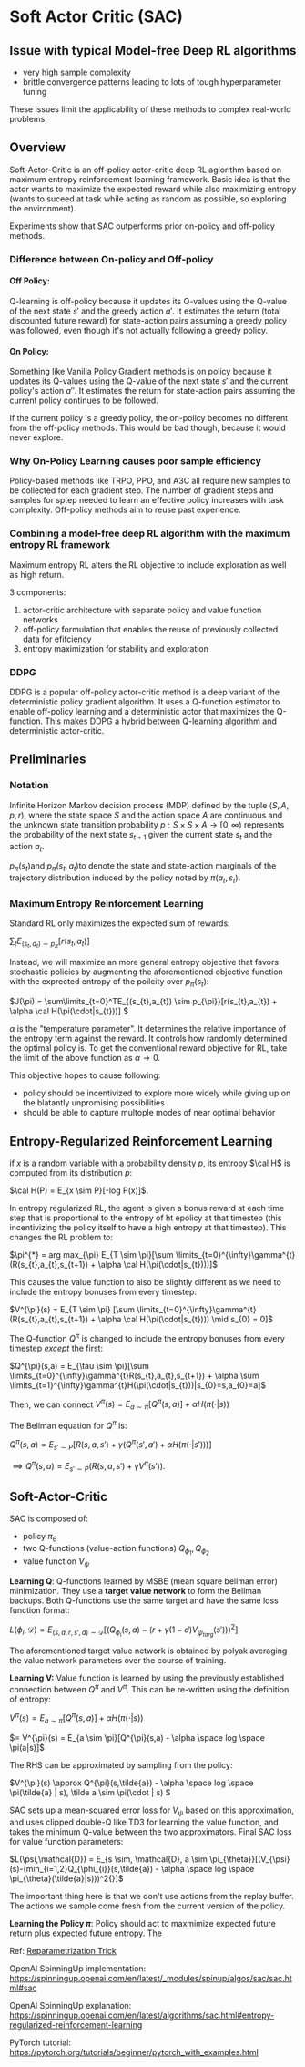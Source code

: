 # Soft Actor Critic (SAC)

## Issue with typical Model-free Deep RL algorithms

- very high sample complexity
- brittle convergence patterns leading to lots of tough hyperparameter tuning

These issues limit the applicability of these methods to complex real-world problems.



## Overview

Soft-Actor-Critic is an off-policy actor-critic deep RL aglorithm based on maximum entropy reinforcement learning framework. Basic idea is that the actor wants to maximize the expected reward while also maximizing entropy (wants to suceed at task while acting as random as possible, so exploring the environment).

Experiments show that SAC outperforms prior on-policy and off-policy methods.

### Difference between On-policy and Off-policy

#### Off Policy:

Q-learning is off-policy because it updates its Q-values using the Q-value of the next state $s'$ and the greedy action $a'$. It estimates the return (total discounted future reward) for state-action pairs assuming a greedy policy was followed, even though it's not actually following a greedy policy.

#### On Policy:

Something like Vanilla Policy Gradient methods is on policy because it updates its Q-values using the Q-value of the next state $s'$ and the current policy's action $a''​$. It estimates the return for state-action pairs assuming the current policy continues to be followed.

If the current policy is a greedy policy, the on-policy becomes no different from the off-policy methods. This would be bad though, because it would never explore.

### Why On-Policy Learning causes poor sample efficiency

Policy-based methods like TRPO, PPO, and A3C all require new samples to be collected for each gradient step. The number of gradient steps and samples for sptep needed to learn an effective policy increases with task complexity. Off-policy methods aim to reuse past experience.

### Combining a model-free deep RL algorithm with the maximum entropy RL framework

Maximum entropy RL alters the RL objective to include exploration as well as high return.

3 components:

1. actor-critic architecture with separate policy and value function networks
2. off-policy formulation that enables the reuse of previously collected data for efifciency
3. entropy maximization for stability and exploration

### DDPG

DDPG is a popular off-policy actor-critic method is a deep variant of the deterministic policy gradient algorithm. It uses a Q-function estimator to enable off-policy learning and a deterministic actor that maximizes the Q-function. This makes DDPG a hybrid between Q-learning algorithm and deterministic actor-critic.

## Preliminaries

### Notation

Infinite Horizon Markov decision process (MDP) defined by the tuple $(S,A,p,r)$, where the state space $S$ and the action space $A$ are continuous and the unknown state transition probability $p : S \times S \times A \to  [0,\infty)$ represents the probability of the next state $s_{t+1}$ given the current state $s_{t}$ and the action $a_{t}$.

$p_{\pi}(s_{t})​$ and $p_{\pi}(s_{t},a_{t})​$ to denote the state and state-action marginals of the trajectory distribution induced by the policy noted by $\pi(a_{t},s_{t})​$. 

### Maximum Entropy Reinforcement Learning

Standard RL only maximizes the expected sum of rewards:

$\sum_{t} E_{(s_{t},a_{t}) \sim p_{\pi}}[r(s_{t},a_{t})]​$

Instead, we will maximize an more general entropy objective that favors stochastic policies by augmenting the aforementioned objective function with the exprected entropy of the poilcity over $p_{\pi}(s_{t})​$:

$J(\pi) = \sum\limits_{t=0}^TE_{(s_{t},a_{t}) \sim p_{\pi}}[r(s_{t},a_{t}) + \alpha \cal H(\pi(\cdot|s_{t}))] $

$\alpha$ is the "temperature parameter". It determines the relative importance of the entropy term against the reward. It controls how randomly determined the optimal policy is. To get the conventional reward objective for RL, take the limit of the above function as $\alpha \to 0$.

This objective hopes to cause following:

- policy should be incentivized to explore more widely while giving up on the blatantly unpromising possibilities
- should be able to capture multople modes of near optimal behavior

## Entropy-Regularized Reinforcement Learning

if $x$ is a random variable with a probability density $p$, its entropy $\cal H$ is computed from its distribution $p$:

$\cal H(P) = E_{x \sim P}[-log  P(x)]$.

In entropy regularized RL, the agent is given a bonus reward at each time step that is proportional to the entropy of ht epolicy at that timestep (this incentivizing the policy itself to have a high entropy at that timestep). This changes the RL problem to:

$\pi^{*} = arg max_{\pi} E_{T \sim \pi}[\sum \limits_{t=0}^{\infty}\gamma^{t}(R(s_{t},a_{t},s_{t+1}) + \alpha \cal H(\pi(\cdot|s_{t})))]​$

This causes the value function to also be slightly different as we need to include the entropy bonuses from every timestep:

$V^{\pi}(s) = E_{T \sim \pi} [\sum \limits_{t=0}^{\infty}\gamma^{t}(R(s_{t},a_{t},s_{t+1}) + \alpha \cal H(\pi(\cdot|s_{t}))) \mid s_{0} = 0]$

The Q-function $Q^{\pi}$ is changed to include the entropy bonuses from every timestep *except* the first:

$Q^{\pi}(s,a) = E_{\tau \sim \pi}[\sum \limits_{t=0}^{\infty}\gamma^{t}R(s_{t},a_{t},s_{t+1}) + \alpha \sum \limits_{t=1}^{\infty}\gamma^{t}H(\pi(\cdot|s_{t}))|s_{0}=s,a_{0}=a]$

Then, we can connect $V^{\pi}(s) = E_{a \sim \pi}[Q^{\pi}(s,a)] + \alpha H(\pi(\cdot|s))​$

The Bellman equation for $Q^{\pi}$ is:

$Q^{\pi}(s,a) = E_{s' \sim P}[R(s,a,s')+\gamma(Q^{\pi}(s',a')+\alpha H(\pi(\cdot | s')))]$

$\implies Q^{\pi}(s,a) = E_{s' \sim P}(R(s,a,s') + \gamma V^{\pi}(s'))$.

## Soft-Actor-Critic

SAC is composed of:

- policy $\pi_{\theta}$
- two Q-functions (value-action functions) $Q_{\phi_{1}},Q_{\phi_{2}}$
- value function $V_{\psi}$

**Learning Q**: Q-functions learned by MSBE (mean square bellman error) minimization. They use a **target value network** to form the Bellman backups. Both Q-functions use the same target and have the same loss function format:

$L(\phi_{i},\mathcal{D}) = E_{(s,a,r,s',d) \sim \mathcal{D}}[(Q_{\phi_{i}}(s,a) - (r+\gamma(1-d)V_{\psi_{targ}}(s')))^{2}]$

The aforementioned target value network is obtained by polyak averaging the value network parameters over the course of training.

**Learning V:** Value function is learned by using the previously established connection between $Q^{\pi}$ and $V^{\pi}$. This can be re-written using the definition of entropy:

$V^{\pi}(s) = E_{a \sim \pi}[Q^{\pi}(s,a)] + \alpha H(\pi(\cdot|s))$

$= V^{\pi}(s) = E_{a \sim \pi}[Q^{\pi}(s,a) - \alpha \space log \space \pi(a|s)]​$

The RHS can be approximated by sampling from the policy:

$V^{\pi}(s) \approx Q^{\pi}(s,\tilde{a}) - \alpha \space log \space \pi(\tilde{a} | s), \tilde a \sim \pi(\cdot | s) $

SAC sets up a mean-squared error loss for $V_{\psi}​$ based on this approximation, and uses clipped double-Q like TD3 for learning the value function, and takes the minimum Q-value between the two approximators. Final SAC loss for value function parameters:

$L(\psi,\mathcal{D}) = E_{s \sim, \mathcal{D}, a \sim \pi_{\theta}}[(V_{\psi}(s)-(min_{i=1,2}Q_{\phi_{i}}(s,\tilde{a}) - \alpha \space log \space \pi_{\theta}(\tilde{a}|s)))^2{}]​$

The important thing here is that we don't use actions from the replay buffer. The actions we sample come fresh from the current version of the policy.

**Learning the Policy $\pi​$**: Policy should act to maxmimize expected future return plus expected future entropy. The



Ref: [Reparametrization Trick](https://arxiv.org/abs/1312.6114)

OpenAI SpinningUp implementation: https://spinningup.openai.com/en/latest/_modules/spinup/algos/sac/sac.html#sac

OpenAI SpinningUp explanation: https://spinningup.openai.com/en/latest/algorithms/sac.html#entropy-regularized-reinforcement-learning

PyTorch tutorial: https://pytorch.org/tutorials/beginner/pytorch_with_examples.html